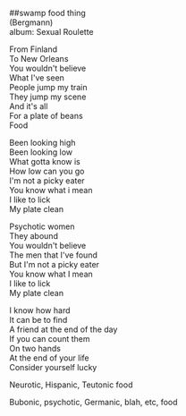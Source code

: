 ##swamp food thing  
(Bergmann)  
album: Sexual Roulette  
  
From Finland  
To New Orleans  
You wouldn't believe  
What I've seen  
People jump my train  
They jump my scene  
And it's all  
For a plate of beans  
Food  
  
Been looking high  
Been looking low  
What gotta know is  
How low can you go  
I'm not a picky eater  
You know what i mean  
I like to lick  
My plate clean  
  
Psychotic women  
They abound  
You wouldn't believe  
The men that I've found  
But I'm not a picky eater  
You know what I mean  
I like to lick  
My plate clean  
  
I know how hard  
It can be to find  
A friend at the end of the day  
If you can count them  
On two hands  
At the end of your life  
Consider yourself lucky  
  
Neurotic, Hispanic, Teutonic food  
  
Bubonic, psychotic, Germanic, blah, etc, food  

